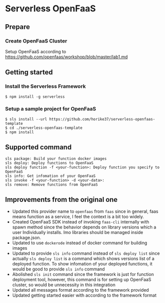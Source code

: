 # Serverless OpenFaaS
## Prepare
### Create OpenFaaS Cluster
Setup OpenFaaS according to https://github.com/openfaas/workshop/blob/master/lab1.md

## Getting started

### Install the Serverless Framework
```
$ npm install -g serverless
```

### Setup a sample project for OpenFaaS
```
$ sls install --url https://github.com/horike37/serverless-openfaas-template
$ cd ./serverless-openfaas-template
$ npm install
```

## Supported command
```
sls package: Build your function docker images
sls deploy: Deploy functions to OpenFaaS
sls deploy function -f <your-function>: Deploy function you specify to OpenFaaS
sls info: Get infomation of your OpenFaaS
sls invoke -f <your-function> -d <your-data>:
sls remove: Remove functions from OpenFaaS
```

## Improvements from the original one
- Updated this provider name to `openfaas` from `faas` since in general, faas means function as a service, I feel the context is a bit too widely.
- Created OpenFaaS SDK instead of invoking `faas-cli` internally with spawn method since the behavior depends on library versions which a user Individually installs. Imo libraries should be managed inside package.json.
- Updated to use `dockerode` instead of docker command for building images
- Updated to provide `sls info` command instead of `sls deploy list` since actually `sls deploy list` is a command which shows versions list of a deployed function. To show infomation of your deployed functions, it would be good to provide `sls info` command
- Abolished `sls init` command since the framework is just for function deployment tool, however, this command is for setting up OpenFaaS cluster, so would be unnecessity in this integration
- Updated all messages format according to the framework provided
- Updated getting started easier with according to the framework format
